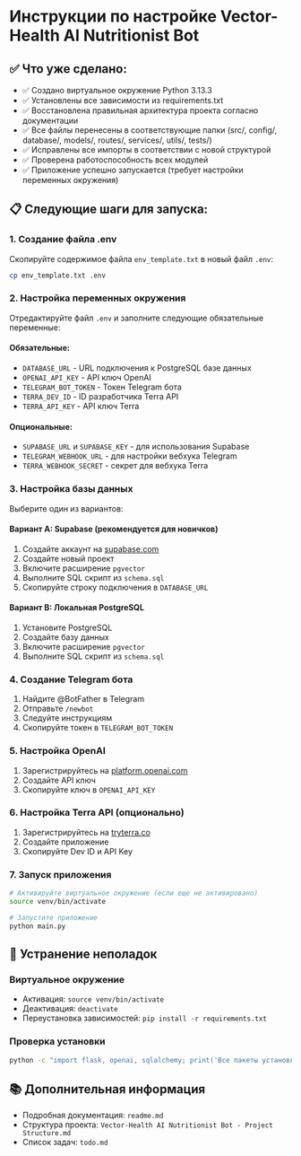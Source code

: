 # Инструкции по настройке Vector-Health AI Nutritionist Bot

## ✅ Что уже сделано:
- ✅ Создано виртуальное окружение Python 3.13.3
- ✅ Установлены все зависимости из requirements.txt
- ✅ Восстановлена правильная архитектура проекта согласно документации
- ✅ Все файлы перенесены в соответствующие папки (src/, config/, database/, models/, routes/, services/, utils/, tests/)
- ✅ Исправлены все импорты в соответствии с новой структурой
- ✅ Проверена работоспособность всех модулей
- ✅ Приложение успешно запускается (требует настройки переменных окружения)

## 📋 Следующие шаги для запуска:

### 1. Создание файла .env
Скопируйте содержимое файла `env_template.txt` в новый файл `.env`:
```bash
cp env_template.txt .env
```

### 2. Настройка переменных окружения
Отредактируйте файл `.env` и заполните следующие обязательные переменные:

#### Обязательные:
- `DATABASE_URL` - URL подключения к PostgreSQL базе данных
- `OPENAI_API_KEY` - API ключ OpenAI
- `TELEGRAM_BOT_TOKEN` - Токен Telegram бота
- `TERRA_DEV_ID` - ID разработчика Terra API
- `TERRA_API_KEY` - API ключ Terra

#### Опциональные:
- `SUPABASE_URL` и `SUPABASE_KEY` - для использования Supabase
- `TELEGRAM_WEBHOOK_URL` - для настройки вебхука Telegram
- `TERRA_WEBHOOK_SECRET` - секрет для вебхука Terra

### 3. Настройка базы данных
Выберите один из вариантов:

#### Вариант A: Supabase (рекомендуется для новичков)
1. Создайте аккаунт на [supabase.com](https://supabase.com)
2. Создайте новый проект
3. Включите расширение `pgvector`
4. Выполните SQL скрипт из `schema.sql`
5. Скопируйте строку подключения в `DATABASE_URL`

#### Вариант B: Локальная PostgreSQL
1. Установите PostgreSQL
2. Создайте базу данных
3. Включите расширение `pgvector`
4. Выполните SQL скрипт из `schema.sql`

### 4. Создание Telegram бота
1. Найдите @BotFather в Telegram
2. Отправьте `/newbot`
3. Следуйте инструкциям
4. Скопируйте токен в `TELEGRAM_BOT_TOKEN`

### 5. Настройка OpenAI
1. Зарегистрируйтесь на [platform.openai.com](https://platform.openai.com)
2. Создайте API ключ
3. Скопируйте ключ в `OPENAI_API_KEY`

### 6. Настройка Terra API (опционально)
1. Зарегистрируйтесь на [tryterra.co](https://tryterra.co)
2. Создайте приложение
3. Скопируйте Dev ID и API Key

### 7. Запуск приложения
```bash
# Активируйте виртуальное окружение (если еще не активировано)
source venv/bin/activate

# Запустите приложение
python main.py
```

## 🔧 Устранение неполадок

### Виртуальное окружение
- Активация: `source venv/bin/activate`
- Деактивация: `deactivate`
- Переустановка зависимостей: `pip install -r requirements.txt`

### Проверка установки
```bash
python -c "import flask, openai, sqlalchemy; print('Все пакеты установлены корректно')"
```

## 📚 Дополнительная информация
- Подробная документация: `readme.md`
- Структура проекта: `Vector-Health AI Nutritionist Bot - Project Structure.md`
- Список задач: `todo.md` 